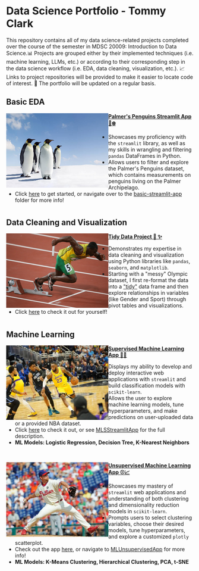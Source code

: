 # Data Science Portfolio - Tommy Clark

This repository contains all of my data science-related projects completed over the course of the semester in MDSC 20009: Introduction to Data Science.📊 Projects are grouped either by their implemented techniques (i.e. machine learning, LLMs, etc.) or according to their corresponding step in the data science workflow (i.e. EDA, data cleaning, visualization, etc.). 📈 Links to project repositories will be provided to make it easier to locate code of interest. 🔗 The portfolio will be updated on a regular basis.

## Basic EDA
<img align="left" width="275" height="200" src="Images/Penguins.jpg"> **[Palmer's Penguins Streamlit App 🐧❄️](https://github.com/t-clark04/Clark-Data-Science-Portfolio/tree/main/basic-streamlit-app)** 

  - Showcases my proficiency with the ``streamlit`` library, as well as my skills in wrangling and filtering ``pandas`` DataFrames in Python.
  - Allows users to filter and explore the Palmer's Penguins dataset, which contains measurements on penguins living on the Palmer Archipelago.
  - Click [here](https://clark-penguins.streamlit.app) to get started, or navigate over to the [basic-streamlit-app](https://github.com/t-clark04/Clark-Data-Science-Portfolio/tree/main/basic-streamlit-app) folder for more info! 

#

## Data Cleaning and Visualization
<img align="left" width="275" height="200" src="Images/Olympics.webp"> **[Tidy Data Project 🧹 ✨](https://github.com/t-clark04/Clark-Data-Science-Portfolio/tree/main/TidyData-Project)**  

- Demonstrates my expertise in data cleaning and visualization using Python libraries like ``pandas``, ``seaborn``, and ``matplotlib``.
- Starting with a "messy" Olympic dataset, I first re-format the data into a ["tidy"](https://www.jstatsoft.org/article/view/v059i10) data frame and then explore relationships in variables (like Gender and Sport) through pivot tables and visualizations.
- Click [here](https://github.com/t-clark04/Clark-Data-Science-Portfolio/tree/main/TidyData-Project) to check it out for yourself! 

#

## Machine Learning
<img align="left" width="275" height="200" src="Images/NBA.jpg"> **[Supervised Machine Learning App 🤖🏀](https://github.com/t-clark04/Clark-Data-Science-Portfolio/tree/main/MLStreamlitApp)**

- Displays my ability to develop and deploy interactive web applications with ``streamlit`` and build classification models with ``scikit-learn``.
- Allows the user to explore machine learning models, tune hyperparameters, and make predictions on user-uploaded data or a provided NBA dataset.
- Click [here](https://clark-machine-learning.streamlit.app/) to check it out, or see [MLSStreamlitApp](https://github.com/t-clark04/Clark-Data-Science-Portfolio/tree/main/MLStreamlitApp) for the full description.
- **ML Models: Logistic Regression, Decision Tree, K-Nearest Neighbors**

<br clear="all">

<img align="left" width="275" height="200" src="Images/MLB.jpg"> **[Unsupervised Machine Learning App ⚾📈](https://github.com/t-clark04/Clark-Data-Science-Portfolio/tree/main/MLUnsupervisedApp)**

- Showcases my mastery of ``streamlit`` web applications and understanding of both clustering and dimensionality reduction models in ``scikit-learn``.
- Prompts users to select clustering variables, choose their desired models, tune hyperparameters, and explore a customized ``plotly`` scatterplot.
- Check out the app [here](https://clark-unsupervised.streamlit.app/), or navigate to [MLUnsupervisedApp](https://github.com/t-clark04/Clark-Data-Science-Portfolio/tree/main/MLUnsupervisedApp) for more info!  
- **ML Models: K-Means Clustering, Hierarchical Clustering, PCA, t-SNE**

#

